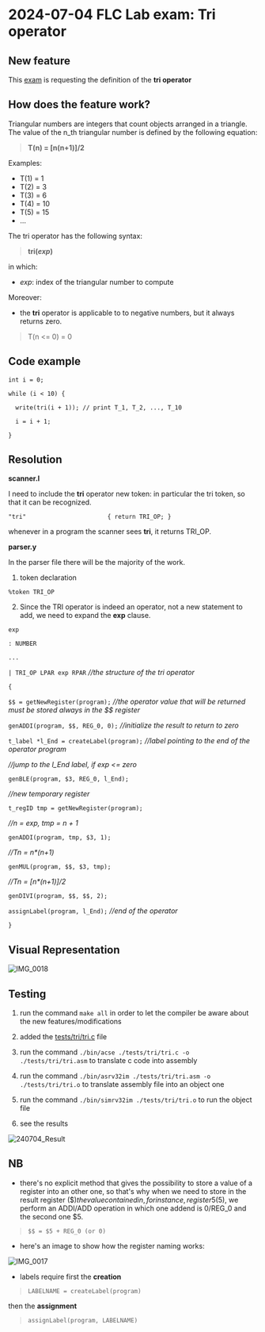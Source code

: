 # 2024-07-04 FLC Lab exam: Tri operator

## New feature
This [exam](https://github.com/GianlucaVigo/acse/tree/24-07-04) is requesting the definition of the **tri operator**

## How does the feature work?
Triangular numbers are integers that count objects arranged in a triangle. The value of the n_th triangular number is defined by the following equation:

> **T(n) = [n(n+1)]/2**

Examples:
* T(1) = 1
* T(2) = 3
* T(3) = 6
* T(4) = 10
* T(5) = 15
* ...

The tri operator has the following syntax:

>  **tri(_exp_)**

in which:
* _exp_: index of the triangular number to compute 

Moreover:
* the **tri** operator is applicable to to negative numbers, but it always returns zero.
> T(n <= 0) = 0

## Code example
`int i = 0;`

`while (i < 10) {`

`  write(tri(i + 1)); // print T_1, T_2, ..., T_10` 

`  i = i + 1;`

`}`

## Resolution
**scanner.l**

I need to include the **tri** operator new token: in particular the tri token, so that it can be recognized.

`"tri"                       { return TRI_OP; }`

whenever in a program the scanner sees **tri**, it returns TRI_OP.

**parser.y**

In the parser file there will be the majority of the work.

1. token declaration

`%token TRI_OP`

2. Since the TRI operator is indeed an operator, not a new statement to add, we need to expand the **exp** clause.

`exp`

`: NUMBER`

`...`

`| TRI_OP LPAR exp RPAR` _//the structure of the tri operator_

`{`

`$$ = getNewRegister(program);` _//the operator value that will be returned must be stored always in the $$ register_

`genADDI(program, $$, REG_0, 0);` _//initialize the result to return to zero_

`t_label *l_End = createLabel(program);` _//label pointing to the end of the operator program_

_//jump to the l_End label, if exp <= zero_

`genBLE(program, $3, REG_0, l_End);`

_//new temporary register_

`t_regID tmp = getNewRegister(program);`

_//n = exp, tmp = n + 1_

`genADDI(program, tmp, $3, 1);`

_//Tn = n*(n+1)_

`genMUL(program, $$, $3, tmp);`

_//Tn = [n*(n+1)]/2_

`genDIVI(program, $$, $$, 2);`

`assignLabel(program, l_End);` _//end of the operator_

`}`

## Visual Representation

![IMG_0018](https://github.com/user-attachments/assets/013c5c18-1623-4a97-ae05-3a993ba4c419)

## Testing

1) run the command `make all` in order to let the compiler be aware about the new features/modifications

2) added the [tests/tri/tri.c](#code-example) file

3) run the command `./bin/acse ./tests/tri/tri.c -o ./tests/tri/tri.asm` to translate c code into assembly

4) run the command `./bin/asrv32im ./tests/tri/tri.asm -o ./tests/tri/tri.o` to translate assembly file into an object one

5) run the command `./bin/simrv32im ./tests/tri/tri.o` to run the object file

6) see the results

![240704_Result](https://github.com/user-attachments/assets/58bd2502-7e6a-4091-b7c4-ab568dc60dd7)

## NB

* there's no explicit method that gives the possibility to store a value of a register into an other one, so that's why when we need to store in the result register ($$) the value contained in, for instance, register 5 ($5), we perform an ADDI/ADD operation in which one addend is 0/REG_0 and the second one $5.

> `$$ = $5 + REG_0 (or 0)`

* here's an image to show how the register naming works:

![IMG_0017](https://github.com/user-attachments/assets/4a87a595-a5f6-4d2d-ab7a-a9b8749de21d)

* labels require first the **creation**

> `LABELNAME = createLabel(program)`

 then the **assignment**

> `assignLabel(program, LABELNAME)`
